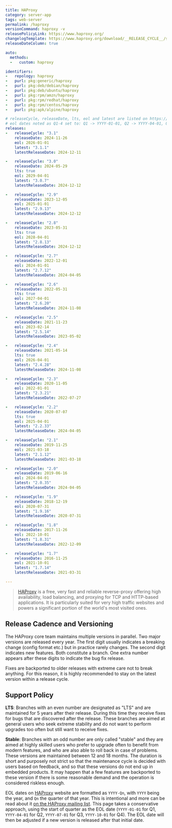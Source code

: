```yaml
---
title: HAProxy
category: server-app
tags: web-server
permalink: /haproxy
versionCommand: haproxy -v
releasePolicyLink: https://www.haproxy.org/
changelogTemplate: https://www.haproxy.org/download/__RELEASE_CYCLE__/src/CHANGELOG
releaseDateColumn: true

auto:
  methods:
  -   custom: haproxy

identifiers:
-   repology: haproxy
-   purl: pkg:generic/haproxy
-   purl: pkg:deb/debian/haproxy
-   purl: pkg:deb/ubuntu/haproxy
-   purl: pkg:rpm/amzn/haproxy
-   purl: pkg:rpm/redhat/haproxy
-   purl: pkg:rpm/centos/haproxy
-   purl: pkg:apk/alpine/haproxy

# releaseCycle, releaseDate, lts, eol and latest are listed on https://www.haproxy.org/
# eol dates noted as Q1-4 set to: Q1 -> YYYY-01-01, Q2 -> YYYY-04-01, Q3 -> YYYY-07-01, Q4 -> YYYY-10-01
releases:
-   releaseCycle: "3.1"
    releaseDate: 2024-11-26
    eol: 2026-01-01
    latest: "3.1.1"
    latestReleaseDate: 2024-12-11

-   releaseCycle: "3.0"
    releaseDate: 2024-05-29
    lts: true
    eol: 2029-04-01
    latest: "3.0.7"
    latestReleaseDate: 2024-12-12

-   releaseCycle: "2.9"
    releaseDate: 2023-12-05
    eol: 2025-01-01
    latest: "2.9.13"
    latestReleaseDate: 2024-12-12

-   releaseCycle: "2.8"
    releaseDate: 2023-05-31
    lts: true
    eol: 2028-04-01
    latest: "2.8.13"
    latestReleaseDate: 2024-12-12

-   releaseCycle: "2.7"
    releaseDate: 2022-12-01
    eol: 2024-01-01
    latest: "2.7.12"
    latestReleaseDate: 2024-04-05

-   releaseCycle: "2.6"
    releaseDate: 2022-05-31
    lts: true
    eol: 2027-04-01
    latest: "2.6.20"
    latestReleaseDate: 2024-11-08

-   releaseCycle: "2.5"
    releaseDate: 2021-11-23
    eol: 2023-02-14
    latest: "2.5.14"
    latestReleaseDate: 2023-05-02

-   releaseCycle: "2.4"
    releaseDate: 2021-05-14
    lts: true
    eol: 2026-04-01
    latest: "2.4.28"
    latestReleaseDate: 2024-11-08

-   releaseCycle: "2.3"
    releaseDate: 2020-11-05
    eol: 2022-01-01
    latest: "2.3.21"
    latestReleaseDate: 2022-07-27

-   releaseCycle: "2.2"
    releaseDate: 2020-07-07
    lts: true
    eol: 2025-04-01
    latest: "2.2.33"
    latestReleaseDate: 2024-04-05

-   releaseCycle: "2.1"
    releaseDate: 2019-11-25
    eol: 2021-03-18
    latest: "2.1.12"
    latestReleaseDate: 2021-03-18

-   releaseCycle: "2.0"
    releaseDate: 2019-06-16
    eol: 2024-04-01
    latest: "2.0.35"
    latestReleaseDate: 2024-04-05

-   releaseCycle: "1.9"
    releaseDate: 2018-12-19
    eol: 2020-07-31
    latest: "1.9.16"
    latestReleaseDate: 2020-07-31

-   releaseCycle: "1.8"
    releaseDate: 2017-11-26
    eol: 2022-10-01
    latest: "1.8.31"
    latestReleaseDate: 2022-12-09

-   releaseCycle: "1.7"
    releaseDate: 2016-11-25
    eol: 2021-10-01
    latest: "1.7.14"
    latestReleaseDate: 2021-03-31

---
```


>[HAProxy](https://www.haproxy.org/) is a free, very fast and reliable reverse-proxy offering high
> availability, load balancing, and proxying for TCP and HTTP-based applications. It is particularly
> suited for very high traffic websites and powers a significant portion of the world's most visited
> ones.

## Release Cadence and Versioning

The HAProxy core team maintains multiple versions in parallel. Two major versions
are released every year. The first digit usually indicates a breaking change (config format etc.)
but in practice rarely changes. The second digit indicates new features. Both constitute a branch.
One extra number appears after these digits to indicate the bug fix release.

Fixes are backported to older releases with extreme care not to break anything. For this reason,
it is highly recommended to stay on the latest version within a release cycle.

## Support Policy

**LTS**: Branches with an even number are designated as "LTS" and are maintained for 5
years after their release. During this time they receive fixes for bugs that are discovered
after the release. These branches are aimed at general users who seek extreme stability and do not
want to perform upgrades too often but still want to receive fixes.

**Stable**: Branches with an odd number are only called "stable" and they are aimed at highly skilled users who
prefer to upgrade often to benefit from modern features, and who are also able to roll back in case
of problems. These versions are maintained between 12 and 18 months. The duration is short and
purposely not strict so that the maintenance cycle is decided with users based on feedback, and so
that these versions do not end up in embedded products. It may happen that a few features are
backported to these version if there is some reasonable demand and the operation is considered
riskless enough.

EOL dates on [HAProxy](https://www.haproxy.org/) website are formatted as `YYYY-Qn`, with `YYYY`
being the year, and `Qn` the quarter of that year. This is intentional and more can be read about it
[on the HAProxy mailing list](https://www.mail-archive.com/haproxy@formilux.org/msg41669.html).
This page takes a conservative approach, using the start of quarter as the EOL date
(`YYYY-01-01` for Q1, `YYYY-04-01` for Q2, `YYYY-07-01` for Q3, `YYYY-10-01` for Q4). The EOL date
will then be adjusted if a new version is released after that initial date.
